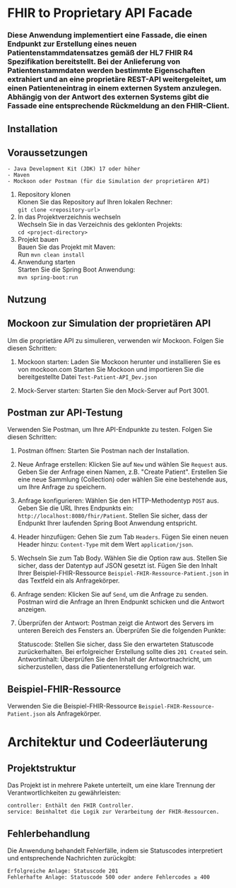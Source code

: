 # FHIR to Proprietary API Facade

### Diese Anwendung implementiert eine Fassade, die einen Endpunkt zur Erstellung eines neuen Patientenstammdatensatzes gemäß der HL7 FHIR R4 Spezifikation bereitstellt. Bei der Anlieferung von Patientenstammdaten werden bestimmte Eigenschaften extrahiert und an eine proprietäre REST-API weitergeleitet, um einen Patienteneintrag in einem externen System anzulegen. Abhängig von der Antwort des externen Systems gibt die Fassade eine entsprechende Rückmeldung an den FHIR-Client.

## Installation

## Voraussetzungen

    - Java Development Kit (JDK) 17 oder höher
    - Maven
    - Mockoon oder Postman (für die Simulation der proprietären API)

1. Repository klonen <br />
    Klonen Sie das Repository auf Ihren lokalen Rechner: <br />
        `git clone <repository-url>`
2. In das Projektverzeichnis wechseln <br />
    Wechseln Sie in das Verzeichnis des geklonten Projekts: <br />
        `cd <project-directory>`
3. Projekt bauen <br />
    Bauen Sie das Projekt mit Maven: <br />
        Run `mvn clean install`
4. Anwendung starten <br />
    Starten Sie die Spring Boot Anwendung: <br />
        `mvn spring-boot:run`

## Nutzung

## Mockoon zur Simulation der proprietären API
Um die proprietäre API zu simulieren, verwenden wir Mockoon. Folgen Sie diesen Schritten:

1. Mockoon starten:
    Laden Sie Mockoon herunter und installieren Sie es von mockoon.com
    Starten Sie Mockoon und importieren Sie die bereitgestellte Datei `Test-Patient-API_Dev.json`

2. Mock-Server starten:
    Starten Sie den Mock-Server auf Port 3001.

## Postman zur API-Testung
Verwenden Sie Postman, um Ihre API-Endpunkte zu testen. Folgen Sie diesen Schritten:

1. Postman öffnen:
    Starten Sie Postman nach der Installation.

2. Neue Anfrage erstellen:
    Klicken Sie auf `New` und wählen Sie `Request` aus.
    Geben Sie der Anfrage einen Namen, z.B. "Create Patient".
    Erstellen Sie eine neue Sammlung (Collection) oder wählen Sie eine bestehende aus, um Ihre Anfrage zu speichern.

3. Anfrage konfigurieren:
    Wählen Sie den HTTP-Methodentyp `POST` aus.
    Geben Sie die URL Ihres Endpunkts ein: `http://localhost:8080/fhir/Patient`.
    Stellen Sie sicher, dass der Endpunkt Ihrer laufenden Spring Boot Anwendung entspricht.

4. Header hinzufügen:
    Gehen Sie zum Tab `Headers`.
    Fügen Sie einen neuen Header hinzu: `Content-Type` mit dem Wert `application/json`.

5. Wechseln Sie zum Tab Body.
    Wählen Sie die Option raw aus.
    Stellen Sie sicher, dass der Datentyp auf JSON gesetzt ist.
    Fügen Sie den Inhalt Ihrer Beispiel-FHIR-Ressource `Beispiel-FHIR-Ressource-Patient.json` in das Textfeld ein als Anfragekörper.

6. Anfrage senden:
    Klicken Sie auf `Send`, um die Anfrage zu senden. Postman wird die Anfrage an Ihren Endpunkt schicken und die Antwort anzeigen.

7. Überprüfen der Antwort:
    Postman zeigt die Antwort des Servers im unteren Bereich des Fensters an. Überprüfen Sie die folgenden Punkte:

    Statuscode: Stellen Sie sicher, dass Sie den erwarteten Statuscode zurückerhalten. Bei erfolgreicher Erstellung sollte dies `201 Created` sein.
    Antwortinhalt: Überprüfen Sie den Inhalt der Antwortnachricht, um sicherzustellen, dass die Patientenerstellung erfolgreich war.

## Beispiel-FHIR-Ressource
Verwenden Sie die Beispiel-FHIR-Ressource `Beispiel-FHIR-Ressource-Patient.json` als Anfragekörper.


# Architektur und Codeerläuterung

## Projektstruktur

Das Projekt ist in mehrere Pakete unterteilt, um eine klare Trennung der Verantwortlichkeiten zu gewährleisten:

    controller: Enthält den FHIR Controller.
    service: Beinhaltet die Logik zur Verarbeitung der FHIR-Ressourcen.

## Fehlerbehandlung
Die Anwendung behandelt Fehlerfälle, indem sie Statuscodes interpretiert und entsprechende Nachrichten zurückgibt:

    Erfolgreiche Anlage: Statuscode 201
    Fehlerhafte Anlage: Statuscode 500 oder andere Fehlercodes ≥ 400

